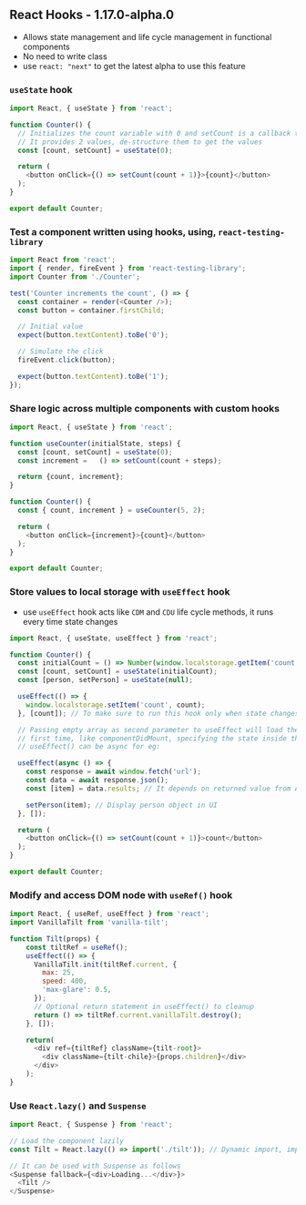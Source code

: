 ## React Hooks - 1.17.0-alpha.0
- Allows state management and life cycle management in functional components
- No need to write class
- use `react: "next"` to get the latest alpha to use this feature

### `useState` hook

```javascript
import React, { useState } from 'react';

function Counter() {
  // Initializes the count variable with 0 and setCount is a callback to update the state on click
  // It provides 2 values, de-structure them to get the values
  const [count, setCount] = useState(0);

  return (
    <button onClick={() => setCount(count + 1)}>{count}</button>
  );
}

export default Counter;
```

### Test a component written using hooks, using, `react-testing-library`

```javascript
import React from 'react';
import { render, fireEvent } from 'react-testing-library';
import Counter from './Counter';

test('Counter increments the count', () => {
  const container = render(<Counter />);
  const button = container.firstChild;

  // Initial value
  expect(button.textContent).toBe('0');

  // Simulate the click
  fireEvent.click(button);

  expect(button.textContent).toBe('1');
});
```

### Share logic across multiple components with custom hooks

```javascript
import React, { useState } from 'react';

function useCounter(initialState, steps) {
  const [count, setCount] = useState(0);
  const increment =   () => setCount(count + steps);

  return {count, increment};
}

function Counter() {
  const { count, increment } = useCounter(5, 2);

  return (
    <button onClick={increment}>{count}</button>
  );
}

export default Counter;
```

### Store values to local storage with `useEffect` hook
- use `useEffect` hook acts like `CDM` and `CDU` life cycle methods, it runs every time state changes

```javascript
import React, { useState, useEffect } from 'react';

function Counter() {
  const initialCount = () => Number(window.localstorage.getItem('count')) || 0;  
  const [count, setCount] = useState(initialCount);
  const [person, setPerson] = useState(null);

  useEffect(() => {
    window.localstorage.setItem('count', count);
  }, [count]); // To make sure to run this hook only when state changes

  // Passing empty array as second parameter to useEffect will load the data only the component loads for the
  // first time, like componentDidMount, specifying the state inside the array updates only when state updates
  // useEffect() can be async for eg:

  useEffect(async () => {
    const response = await window.fetch('url');
    const data = await response.json();
    const [item] = data.results; // It depends on returned value from API

    setPerson(item); // Display person object in UI
  }, []);

  return (
    <button onClick={() => setCount(count + 1)}>count</button>
  );
}

export default Counter;
```

### Modify and access DOM node with `useRef()` hook

```javascript
import React, { useRef, useEffect } from 'react';
import VanillaTilt from 'vanilla-tilt';

function Tilt(props) {
    const tiltRef = useRef();
    useEffect(() => {
      VanillaTilt.init(tiltRef.current, {
        max: 25,
        speed: 400,
        'max-glare': 0.5,
      });
      // Optional return statement in useEffect() to cleanup
      return () => tiltRef.current.vanillaTilt.destroy();
    }, []);

    return(
      <div ref={tiltRef} className={tilt-root}>
        <div className={tilt-chile}>{props.children}</div>
      </div>
    );
}
```

### Use `React.lazy()` and `Suspense`

```javascript
import React, { Suspense } from 'react';

// Load the component lazily
const Tilt = React.lazy(() => import('./tilt')); // Dynamic import, imports the library when needed.

// It can be used with Suspense as follows
<Suspense fallback={<div>Loading...</div>}>
  <Tilt />
</Suspense>
```
